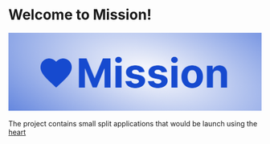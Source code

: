 # Welcome to Mission!

![application logo](./resources/logo.png)

The project contains small split applications that would be launch using the [heart](./mission-heart/README.md)